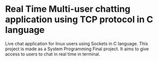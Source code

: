# Real Time Multi-user chatting application using TCP protocol in C language
Live chat application for linux users using Sockets in C language. This project is made as a System Programming Final project.
It aims to give access to users to chat in real time in terminal.
